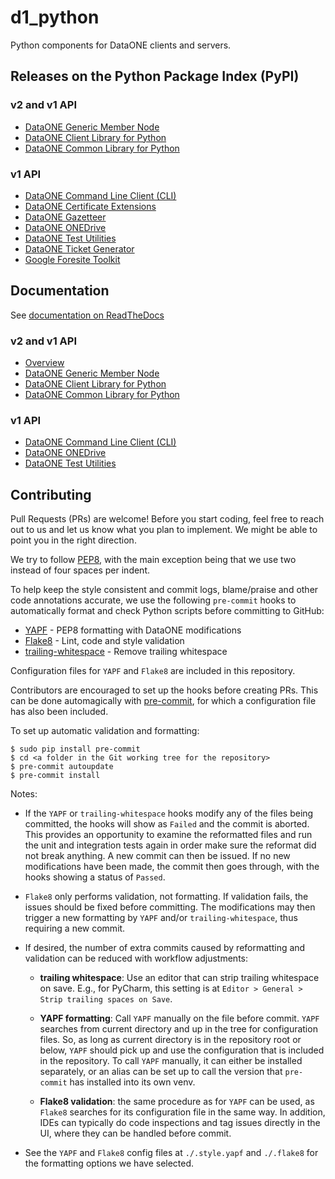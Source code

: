 # d1_python

Python components for DataONE clients and servers.

## Releases on the Python Package Index (PyPI)

### v2 and v1 API

* [DataONE Generic Member Node](https://pypi.python.org/pypi/dataone.gmn)
* [DataONE Client Library for Python](https://pypi.python.org/pypi/dataone.libclient)
* [DataONE Common Library for Python](https://pypi.python.org/pypi/dataone.common)

### v1 API

* [DataONE Command Line Client (CLI)](https://pypi.python.org/pypi/dataone.cli)
* [DataONE Certificate Extensions](https://pypi.python.org/pypi/dataone.certificate_extensions)
* [DataONE Gazetteer](https://pypi.python.org/pypi/dataone.gazetteer)
* [DataONE ONEDrive](https://pypi.python.org/pypi/dataone.onedrive)
* [DataONE Test Utilities](https://pypi.python.org/pypi/dataone.test_utilities)
* [DataONE Ticket Generator](https://pypi.python.org/pypi/dataone.ticket_generator)
* [Google Foresite Toolkit](https://pypi.python.org/pypi/google.foresite-toolkit)

## Documentation

See [documentation on ReadTheDocs](http://dataone-python.readthedocs.io/en/latest/)

### v2 and v1 API

* [Overview](http://dataone-python.readthedocs.io/en/latest/)
* [DataONE Generic Member Node](http://dataone-python.readthedocs.io/en/latest/gmn/index.html)
* [DataONE Client Library for Python](http://dataone-python.readthedocs.io/en/latest/client/index.html)
* [DataONE Common Library for Python](http://dataone-python.readthedocs.io/en/latest/common/index.html)

### v1 API

* [DataONE Command Line Client (CLI)](http://dataone-python.readthedocs.io/en/latest/cli/index.html)
* [DataONE ONEDrive](http://dataone-python.readthedocs.io/en/latest/onedrive/index.html)
* [DataONE Test Utilities](http://dataone-python.readthedocs.io/en/latest/test/index.html)

## Contributing

Pull Requests (PRs) are welcome! Before you start coding, feel free to reach out to us and let us know what you plan to implement. We might be able to point you in the right direction.

We try to follow [PEP8](https://www.python.org/dev/peps/pep-0008/), with the main exception being that we use two instead of four spaces per indent.

To help keep the style consistent and commit logs, blame/praise and other code annotations accurate, we use the following `pre-commit` hooks to automatically format and check Python scripts before committing to GitHub:

* [YAPF](https://github.com/google/yapf) - PEP8 formatting with DataONE modifications
* [Flake8](http://flake8.pycqa.org/en/latest/) - Lint, code and style validation
* [trailing-whitespace](git://github.com/pre-commit/pre-commit-hooks) - Remove trailing whitespace

Configuration files for `YAPF` and `Flake8` are included in this repository.

Contributors are encouraged to set up the hooks before creating PRs. This can be done automagically with [pre-commit](pre-commit.com), for which a configuration file has also been included.

To set up automatic validation and formatting:

    $ sudo pip install pre-commit
    $ cd <a folder in the Git working tree for the repository>
    $ pre-commit autoupdate
    $ pre-commit install

Notes:

* If the `YAPF` or `trailing-whitespace` hooks modify any of the files being committed, the hooks will show as `Failed` and the commit is aborted. This provides an opportunity to examine the reformatted files and run the unit and integration tests again in order make sure the reformat did not break anything. A new commit can then be issued. If no new modifications have been made, the commit then goes through, with the hooks showing a status of `Passed`.

* `Flake8` only performs validation, not formatting. If validation fails, the issues should be fixed before committing. The modifications may then trigger a new formatting by `YAPF` and/or `trailing-whitespace`, thus requiring a new commit.

* If desired, the number of extra commits caused by reformatting and validation can be reduced with workflow adjustments:

  * **trailing whitespace**: Use an editor that can strip trailing whitespace on save. E.g., for PyCharm, this setting is at `Editor > General > Strip trailing spaces on Save`.

  * **YAPF formatting**: Call `YAPF` manually on the file before commit. `YAPF` searches from current directory and up in the tree for configuration files. So, as long as current directory is in the repository root or below, `YAPF` should pick up and use the configuration that is included in the repository. To call `YAPF` manually, it can either be installed separately, or an alias can be set up to call the version that `pre-commit` has installed into its own venv.

  * **Flake8 validation**: the same procedure as for `YAPF` can be used, as `Flake8` searches for its configuration file in the same way. In addition, IDEs can typically do code inspections and tag issues directly in the UI, where they can be handled before commit.

* See the `YAPF` and `Flake8` config files at `./.style.yapf` and `./.flake8` for the formatting options we have selected.
